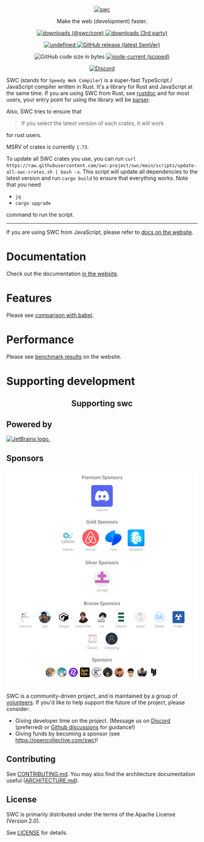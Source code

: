 <p align="center">
  <a href="https://swc.rs/">
    <img alt="swc" src="https://raw.githubusercontent.com/swc-project/logo/master/swc.png" width="546">
  </a>
</p>

<p align="center">
  Make the web (development) faster.
</p>

<p align="center">
  <a href="https://www.npmjs.com/package/@swc/core">
    <img alt="downloads (@swc/core)" src="https://img.shields.io/npm/dm/@swc/core?label=downloads%20%28%40swc%2Fcore%29">
  </a>
  <a href="https://www.npmjs.com/package/@swc/counter?activeTab=dependents">
    <img alt="downloads (3rd party)" src="https://img.shields.io/npm/dm/@swc/counter?label=downloads%20%283rd%20party%29">
  </a>
</p>
<p align="center">
  <a href="https://crates.io/crates/swc_ecma_parser">
    <img alt="undefined" src="https://img.shields.io/crates/d/swc_ecma_parser.svg?label=crates.io%20downloads">
  </a>
  <a href="https://github.com/swc-project/swc/releases/latest">
    <img alt="GitHub release (latest SemVer)" src="https://img.shields.io/github/v/release/swc-project/swc">
  </a>
</p>

<p align="center">
  <img alt="GitHub code size in bytes" src="https://img.shields.io/github/languages/code-size/swc-project/swc">
  <a href="https://github.com/swc-project/swc/blob/main/package.json#L22">
    <img alt="node-current (scoped)" src="https://img.shields.io/node/v/@swc/core">
  </a>
</p>

<p align="center">
  <a href="https://discord.com/invite/GnHbXTdZz6">
    <img alt="Discord" src="https://img.shields.io/discord/889779439272075314">
  </a>
</p>

SWC (stands for `Speedy Web Compiler`) is a super-fast TypeScript / JavaScript compiler written in Rust. It's a library for Rust and JavaScript at the same time. If you are using SWC from Rust, see [rustdoc](https://rustdoc.swc.rs/swc/) and for most users, your entry point for using the library will be [parser](https://rustdoc.swc.rs/swc_ecma_parser/).

Also, SWC tries to ensure that

> If you select the latest version of each crates, it will work

for rust users.

MSRV of crates is currently `1.73`.

To update all SWC crates you use, you can run `curl https://raw.githubusercontent.com/swc-project/swc/main/scripts/update-all-swc-crates.sh | bash -s`. This script will update all dependencies to the latest version and run `cargo build` to ensure that everything works.
Note that you need

-   `jq`
-   `cargo upgrade`

command to run the script.

---

If you are using SWC from JavaScript, please refer to [docs on the website](https://swc.rs/docs/installation/).

# Documentation

Check out the documentation [in the website](https://swc.rs/docs/installation/).

# Features

Please see [comparison with babel](https://swc.rs/docs/migrating-from-babel).

# Performance

Please see [benchmark results](https://swc.rs/docs/benchmark-transform) on the website.

# Supporting development

<h2 align="center">Supporting swc</h2>

## Powered by

[![JetBrains logo.](https://resources.jetbrains.com/storage/products/company/brand/logos/jetbrains.svg)](https://jb.gg/OpenSourceSupport)

## Sponsors

<p align="center">
  <a href="https://opencollective.com/swc">
    <img src="https://raw.githubusercontent.com/swc-project/swc-sponsor-images/main/sponsors.svg" alt="Sponsors">
  </a>
</p>

SWC is a community-driven project, and is maintained by a group of [volunteers](https://swc.rs/docs/team). If you'd like to help support the future of the project, please consider:

-   Giving developer time on the project. (Message us on [Discord](https://discord.gg/GnHbXTdZz6) (preferred) or [Github discussions](https://github.com/swc-project/swc/discussions) for guidance!)
-   Giving funds by becoming a sponsor (see https://opencollective.com/swc)!

## Contributing

See [CONTRIBUTING.md](CONTRIBUTING.md). You may also find the architecture
documentation useful ([ARCHITECTURE.md](ARCHITECTURE.md)).

## License

SWC is primarily distributed under the terms of the Apache License (Version 2.0).

See [LICENSE](LICENSE) for details.
